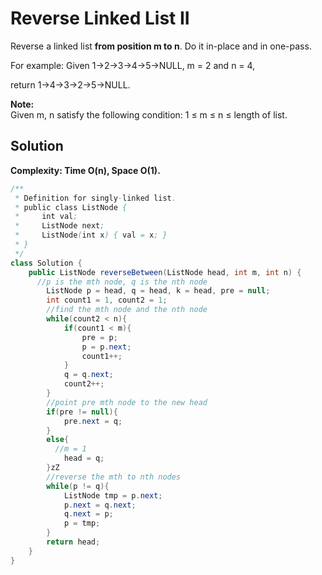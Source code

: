 # Reverse Linked List II
Reverse a linked list **from position m to n**. Do it in-place and in one-pass.

For example:
Given 1->2->3->4->5->NULL, m = 2 and n = 4,

return 1->4->3->2->5->NULL.

**Note:**  
Given m, n satisfy the following condition:
1 ≤ m ≤ n ≤ length of list.
## Solution
**Complexity: Time O(n), Space O(1).**
```java
/**
 * Definition for singly-linked list.
 * public class ListNode {
 *     int val;
 *     ListNode next;
 *     ListNode(int x) { val = x; }
 * }
 */
class Solution {
    public ListNode reverseBetween(ListNode head, int m, int n) {
      //p is the mth node, q is the nth node
        ListNode p = head, q = head, k = head, pre = null;
        int count1 = 1, count2 = 1;
        //find the mth node and the nth node
        while(count2 < n){
            if(count1 < m){
                pre = p;
                p = p.next;
                count1++;
            }
            q = q.next;
            count2++;
        }
        //point pre mth node to the new head
        if(pre != null){
            pre.next = q;
        }
        else{
          //m = 1
            head = q;
        }zZ
        //reverse the mth to nth nodes
        while(p != q){
            ListNode tmp = p.next;
            p.next = q.next;
            q.next = p;
            p = tmp;
        }
        return head;
    }
}
```

